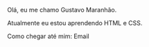 Olá, eu me chamo Gustavo Maranhão.

Atualmente eu estou aprendendo HTML e CSS.

Como chegar até mim:  Email

<div>
<a href="https://beacon.ai/Gustavo_0530"></a>
<div>
